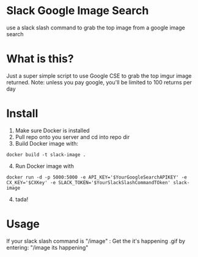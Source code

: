 # Slack Google Image Search
use a slack slash command to grab the top image from a google image search

# What is this?
Just a super simple script to use Google CSE to grab the top imgur image returned.
Note: unless you pay google, you'll be limited to 100 returns per day

# Install
1. Make sure Docker is installed
2. Pull repo onto you server and cd into repo dir
3. Build Docker image with: 

`docker build -t slack-image . `

4. Run Docker image with 

`docker run -d -p 5000:5000 -e API_KEY='$YourGoogleSearchAPIKEY' -e CX_KEY='$CXKey' -e SLACK_TOKEN='$YourSlackSlashCommandTOken' slack-image`

4. tada!

# Usage
If your slack slash command is "/image" :
Get the it's happening .gif by entering: "/image its happening"
